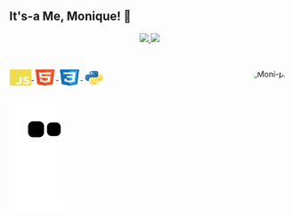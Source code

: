 ## It's-a Me, Monique! 🍄

<div align="center">
    <a href="https://github.com/Eufrazine">
    <img height="155em" src="https://github-readme-stats.vercel.app/api?username=Eufrazine&show_icons=true&theme=discord_old_blurple&include_all_commits=true&count_private=true"/>
    <img height="154em" src="https://github-readme-stats.vercel.app/api/top-langs/?username=Eufrazine&layout=compact&langs_count=7&theme=discord_old_blurple"/>
</div>
    
##
    
<div style="display: inline_block"><br>
    <img align="center" alt="Moni-Js" height="30" width="40" src="https://raw.githubusercontent.com/devicons/devicon/master/icons/javascript/javascript-plain.svg">
    <img align="center" alt="Moni-HTML" height="30" width="40" src="https://raw.githubusercontent.com/devicons/devicon/master/icons/html5/html5-original.svg">
    <img align="center" alt="Moni-CSS" height="30" width="40" src="https://raw.githubusercontent.com/devicons/devicon/master/icons/css3/css3-original.svg">
    <img align="center" alt="Moni-Python" height="30" width="40" src="https://raw.githubusercontent.com/devicons/devicon/master/icons/python/python-original.svg">
    <img align="right" alt="Moni-pic" height="250" style="border-radius:50px;" src="https://user-images.githubusercontent.com/78742336/176056298-41205b04-58ee-401d-a970-a0cabe6fe506.png"> 
</div>
    
##   
 
![Snake animation](https://github.com/Eufrazine/MoniqueCagg/blob/output/github-contribution-grid-snake.svg)
